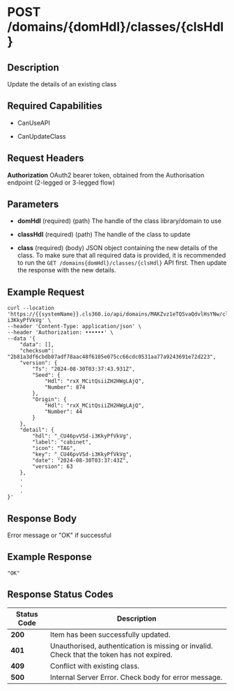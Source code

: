 # POST /domains/{domHdl}/classes/{clsHdl}

## Description
Update the details of an existing class

## Required Capabilities
* CanUseAPI

* CanUpdateClass

## Request Headers

**Authorization** OAuth2 bearer token, obtained from the Authorisation endpoint (2-legged or 3-legged flow)

## Parameters
* **domHdl** (required) (path) The handle of the class library/domain to use

* **classHdl** (required) (path) The handle of the class to update

* **class** (required) (body) JSON object containing the new details of the class. To make sure that all required data is provided, it is recommended to run the `GET /domains{domHdl}/classes/{clsHdl}` API first. Then update the response with the new details.


## Example Request
```
curl --location 'https://{{systemName}}.cls360.io/api/domains/MAKZvz1eTQSvaQdvlHsYNw/classes/_CU46pvVSd-i3KkyPfVkVg' \
--header 'Content-Type: application/json' \
--header 'Authorization: ••••••' \
--data '{
    "data": [],
    "checksum": "2b81a3df6cbdb07adf78aac48f6105e075cc66cdc0531aa77a9243691e72d223",
    "version": {
        "Ts": "2024-08-30T03:37:43.931Z",
        "Seed": {
            "Hdl": "rxX_MCitQsiiZH2HWgLAjQ",
            "Number": 874
        },
        "Origin": {
            "Hdl": "rxX_MCitQsiiZH2HWgLAjQ",
            "Number": 44
        }
    },
    "detail": {
        "hdl": "_CU46pvVSd-i3KkyPfVkVg",
        "label": "cabinet",
        "icon": "TAG",
        "key": "_CU46pvVSd-i3KkyPfVkVg",
        "date": "2024-08-30T03:37:43Z",
        "version": 63
    },
    .
    .
    .
}'
```
## Response Body
Error message or "OK" if successful

## Example Response
```
"OK"
```

## Response Status Codes
| Status Code | Description |
| -------- | ------- |
|**200** |Item has been successfully updated.|
|**401** |Unauthorised, authentication is missing or invalid. Check that the token has not expired.|
|**409** |Conflict with existing class.|
|**500** |Internal Server Error. Check body for error message.|


